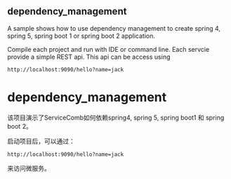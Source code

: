 ## dependency_management

A sample shows how to use dependency management to create spring 4, spring 5, spring boot 1 or spring boot 2 application. 

Compile each project and run with IDE or command line. Each servcie provide a simple REST api. This api can be access using
```
http://localhost:9090/hello?name=jack
```

# dependency_management

该项目演示了ServiceComb如何依赖spring4, spring 5, spring boot1 和 spring boot 2。

启动项目后，可以通过：
```
http://localhost:9090/hello?name=jack
```

来访问微服务。
